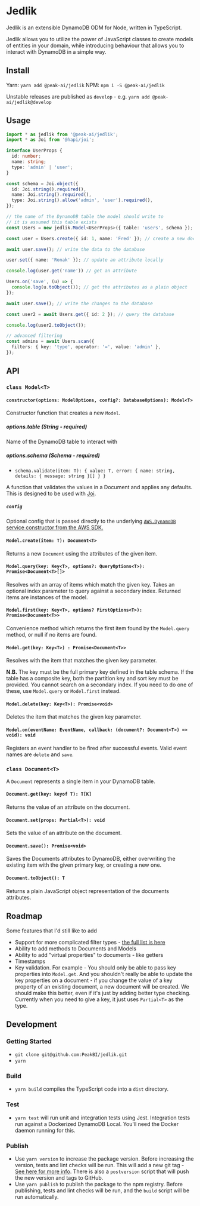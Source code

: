 # Jedlik

Jedlik is an extensible DynamoDB ODM for Node, written in TypeScript.

Jedlik allows you to utilize the power of JavaScript classes to create models of entities in your domain, while introducing behaviour that allows you to interact with DynamoDB in a simple way.

## Install

Yarn:
`yarn add @peak-ai/jedlik`
NPM:
`npm i -S @peak-ai/jedlik`

Unstable releases are published as `develop` - e.g. `yarn add @peak-ai/jedlik@develop`

## Usage

```ts
import * as jedlik from '@peak-ai/jedlik';
import * as Joi from '@hapi/joi';

interface UserProps {
  id: number;
  name: string;
  type: 'admin' | 'user';
}

const schema = Joi.object({
  id: Joi.string().required(),
  name: Joi.string().required(),
  type: Joi.string().allow('admin', 'user').required(),
});

// the name of the DynamoDB table the model should write to
// it is assumed this table exists
const Users = new jedlik.Model<UserProps>({ table: 'users', schema });

const user = Users.create({ id: 1, name: 'Fred' }); // create a new document locally

await user.save(); // write the data to the database

user.set({ name: 'Ronak' }); // update an attribute locally

console.log(user.get('name')) // get an attribute

Users.on('save', (u) => {
  console.log(u.toObject()); // get the attributes as a plain object
});

await user.save(); // write the changes to the database

const user2 = await Users.get({ id: 2 }); // query the database

console.log(user2.toObject());

// advanced filtering
const admins = await Users.scan({
  filters: { key: 'type', operator: '=', value: 'admin' },
});
```

## API

### `class Model<T>`

#### `constructor(options: ModelOptions, config?: DatabaseOptions): Model<T>`

Constructor function that creates a new `Model`.

##### options.table (String - required)

Name of the DynamoDB table to interact with

##### options.schema (Schema<T> - required)

- `schema.validate(item: T): { value: T, error: { name: string, details: { message: string }[] } }`

A function that validates the values in a Document and applies any defaults. This is designed to be used with [Joi](https://hapi.dev/module/joi/).

##### `config`

Optional config that is passed directly to the underlying [`AWS.DynamoDB` service constructor from the AWS SDK.](https://docs.aws.amazon.com/AWSJavaScriptSDK/latest/AWS/DynamoDB.html#constructor-property)

#### `Model.create(item: T): Document<T>`

Returns a new `Document` using the attributes of the given item.

#### `Model.query(key: Key<T>, options?: QueryOptions<T>): Promise<Document<T>[]>`

Resolves with an array of items which match the given key. Takes an optional index parameter to query against a secondary index.
Returned items are instances of the model.

#### `Model.first(key: Key<T>, options? FirstOptions<T>): Promise<Document<T>>`

Convenience method which returns the first item found by the `Model.query` method, or null if no items are found.

#### `Model.get(key: Key<T>) : Promise<Document<T>>`

Resolves with the item that matches the given key parameter.

**N.B.** The key must be the full primary key defined in the table schema. If the table has a composite key, both the partition key and sort key must be provided. You cannot search on a secondary index. If you need to do one of these, use `Model.query` or `Model.first` instead.

#### `Model.delete(key: Key<T>): Promise<void>`

Deletes the item that matches the given key parameter.

#### `Model.on(eventName: EventName, callback: (document?: Document<T>) => void): void`

Registers an event handler to be fired after successful events. Valid event names are `delete` and `save`.

### `class Document<T>`

A `Document` represents a single item in your DynamoDB table.

#### `Document.get(key: keyof T): T[K]`

Returns the value of an attribute on the document.

#### `Document.set(props: Partial<T>): void`

Sets the value of an attribute on the document.

#### `Document.save(): Promise<void>`

Saves the Documents attributes to DynamoDB, either overwriting the existing item with the given primary key, or creating a new one.

#### `Document.toObject(): T`

Returns a plain JavaScript object representation of the documents attributes.

## Roadmap

Some features that I'd still like to add

- Support for more complicated filter types - [the full list is here](https://docs.aws.amazon.com/amazondynamodb/latest/developerguide/Expressions.OperatorsAndFunctions.html)
- Ability to add methods to Documents and Models
- Ability to add "virtual properties" to documents - like getters
- Timestamps
- Key validation. For example - You should only be able to pass key properties into `Model.get`. And you shouldn't really be able to update the key properties on a document - if you change the value of a key property of an existing document, a new document will be created. We should make this better, even if it's just by adding better type checking. Currently when you need to give a key, it just uses `Partial<T>` as the type.

## Development

### Getting Started

- `git clone git@github.com:PeakBI/jedlik.git`
- `yarn`

### Build

- `yarn build` compiles the TypeScript code into a `dist` directory.

### Test

- `yarn test` will run unit and integration tests using Jest. Integration tests run against a Dockerized DynamoDB Local. You'll need the Docker daemon running for this.

### Publish

- Use `yarn version` to increase the package version. Before increasing the version, tests and lint checks will be run. This will add a new git tag - [See here for more info](https://yarnpkg.com/lang/en/docs/cli/version/#toc-git-tags). There is also a `postversion` script that will push the new version and tags to GitHub.
- Use `yarn publish` to publish the package to the npm registry. Before publishing, tests and lint checks will be run, and the `build` script will be run automatically.
